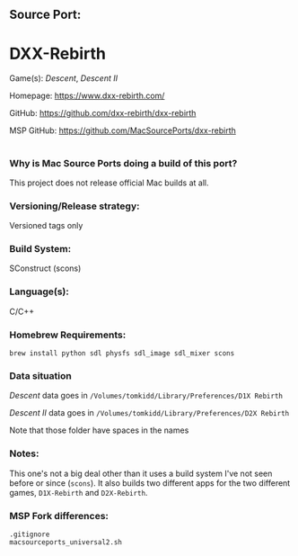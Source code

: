 ## Source Port:
# DXX-Rebirth

Game(s): *Descent*, *Descent II*

Homepage: https://www.dxx-rebirth.com/

GitHub: https://github.com/dxx-rebirth/dxx-rebirth

MSP GitHub: https://github.com/MacSourcePorts/dxx-rebirth

#
### Why is Mac Source Ports doing a build of this port?
This project does not release official Mac builds at all.

### Versioning/Release strategy:
Versioned tags only

### Build System: 
SConstruct (scons)

### Language(s):
C/C++

### Homebrew Requirements:

```
brew install python sdl physfs sdl_image sdl_mixer scons
```
### Data situation
*Descent* data goes in `/Volumes/tomkidd/Library/Preferences/D1X Rebirth`

*Descent II* data goes in `/Volumes/tomkidd/Library/Preferences/D2X Rebirth`

Note that those folder have spaces in the names

### Notes:
This one's not a big deal other than it uses a build system I've not seen before or since (`scons`). It also builds two different apps for the two different games, `D1X-Rebirth` and `D2X-Rebirth`.

### MSP Fork differences:
```
.gitignore
macsourceports_universal2.sh
```